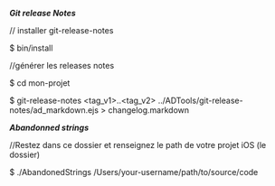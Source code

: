 ***Git release Notes***

// installer git-release-notes

$ bin/install

//générer les releases notes

$ cd mon-projet

$ git-release-notes <tag_v1>..<tag_v2> ../ADTools/git-release-notes/ad_markdown.ejs > changelog.markdown

***Abandonned strings***

//Restez dans ce dossier et renseignez le path de votre projet iOS (le dossier)

$ ./AbandonedStrings /Users/your-username/path/to/source/code